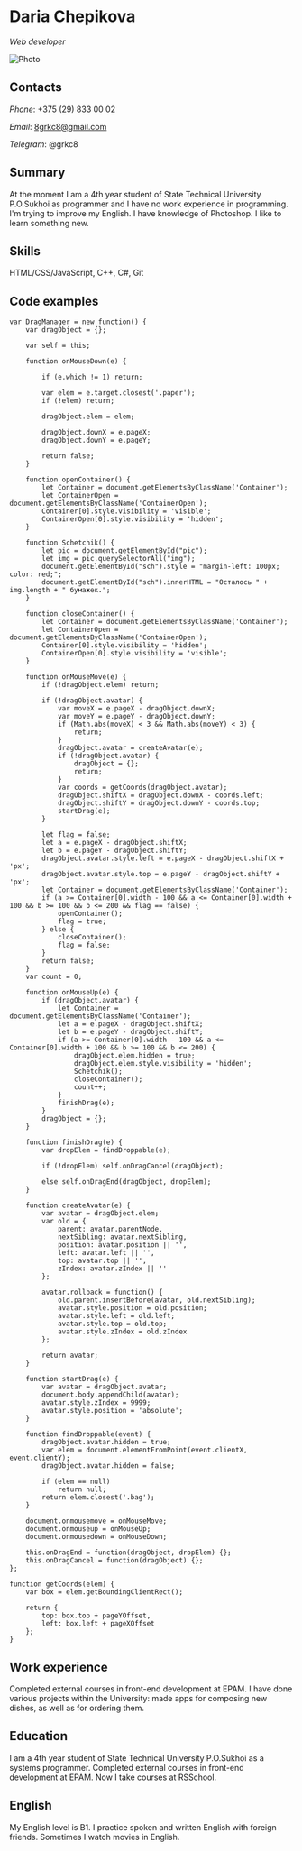# Daria Chepikova
*Web developer*

![Photo](https://d1bvpoagx8hqbg.cloudfront.net/259/3d6d384490bbc26ce03491a6893eeaf5.jpg)

## Contacts

*Phone*: +375 (29) 833 00 02

*Email*: 8grkc8@gmail.com

*Telegram*: @grkc8

## Summary
At the moment I am a 4th year student of State Technical University P.O.Sukhoi as programmer and I have no work experience in programming. I'm trying to improve my English. I have knowledge of Photoshop. I like to learn something new.

## Skills

HTML/CSS/JavaScript, C++, C#, Git

## Code examples

```
var DragManager = new function() {
    var dragObject = {};

    var self = this;

    function onMouseDown(e) {

        if (e.which != 1) return;

        var elem = e.target.closest('.paper');
        if (!elem) return;

        dragObject.elem = elem;

        dragObject.downX = e.pageX;
        dragObject.downY = e.pageY;

        return false;
    }

    function openContainer() {
        let Container = document.getElementsByClassName('Container');
        let ContainerOpen = document.getElementsByClassName('ContainerOpen');
        Container[0].style.visibility = 'visible';
        ContainerOpen[0].style.visibility = 'hidden';
    }

    function Schetchik() {
        let pic = document.getElementById("pic");
        let img = pic.querySelectorAll("img");
        document.getElementById("sch").style = "margin-left: 100px; color: red;";
        document.getElementById("sch").innerHTML = "Осталось " + img.length + " бумажек.";
    }

    function closeContainer() {
        let Container = document.getElementsByClassName('Container');
        let ContainerOpen = document.getElementsByClassName('ContainerOpen');
        Container[0].style.visibility = 'hidden';
        ContainerOpen[0].style.visibility = 'visible';
    }

    function onMouseMove(e) {
        if (!dragObject.elem) return;

        if (!dragObject.avatar) {
            var moveX = e.pageX - dragObject.downX;
            var moveY = e.pageY - dragObject.downY;
            if (Math.abs(moveX) < 3 && Math.abs(moveY) < 3) {
                return;
            }
            dragObject.avatar = createAvatar(e);
            if (!dragObject.avatar) {
                dragObject = {};
                return;
            }
            var coords = getCoords(dragObject.avatar);
            dragObject.shiftX = dragObject.downX - coords.left;
            dragObject.shiftY = dragObject.downY - coords.top;
            startDrag(e);
        }

        let flag = false;
        let a = e.pageX - dragObject.shiftX;
        let b = e.pageY - dragObject.shiftY;
        dragObject.avatar.style.left = e.pageX - dragObject.shiftX + 'px';
        dragObject.avatar.style.top = e.pageY - dragObject.shiftY + 'px';
        let Container = document.getElementsByClassName('Container');
        if (a >= Container[0].width - 100 && a <= Container[0].width + 100 && b >= 100 && b <= 200 && flag == false) {
            openContainer();
            flag = true;
        } else {
            closeContainer();
            flag = false;
        }
        return false;
    }
    var count = 0;

    function onMouseUp(e) {
        if (dragObject.avatar) {
            let Container = document.getElementsByClassName('Container');
            let a = e.pageX - dragObject.shiftX;
            let b = e.pageY - dragObject.shiftY;
            if (a >= Container[0].width - 100 && a <= Container[0].width + 100 && b >= 100 && b <= 200) {
                dragObject.elem.hidden = true;
                dragObject.elem.style.visibility = 'hidden';
                Schetchik();
                closeContainer();
                count++;
            }
            finishDrag(e);
        }
        dragObject = {};
    }

    function finishDrag(e) {
        var dropElem = findDroppable(e);

        if (!dropElem) self.onDragCancel(dragObject);

        else self.onDragEnd(dragObject, dropElem);
    }

    function createAvatar(e) {
        var avatar = dragObject.elem;
        var old = {
            parent: avatar.parentNode,
            nextSibling: avatar.nextSibling,
            position: avatar.position || '',
            left: avatar.left || '',
            top: avatar.top || '',
            zIndex: avatar.zIndex || ''
        };

        avatar.rollback = function() {
            old.parent.insertBefore(avatar, old.nextSibling);
            avatar.style.position = old.position;
            avatar.style.left = old.left;
            avatar.style.top = old.top;
            avatar.style.zIndex = old.zIndex
        };

        return avatar;
    }

    function startDrag(e) {
        var avatar = dragObject.avatar;
        document.body.appendChild(avatar);
        avatar.style.zIndex = 9999;
        avatar.style.position = 'absolute';
    }

    function findDroppable(event) {
        dragObject.avatar.hidden = true;
        var elem = document.elementFromPoint(event.clientX, event.clientY);
        dragObject.avatar.hidden = false;

        if (elem == null)
            return null;
        return elem.closest('.bag');
    }

    document.onmousemove = onMouseMove;
    document.onmouseup = onMouseUp;
    document.onmousedown = onMouseDown;

    this.onDragEnd = function(dragObject, dropElem) {};
    this.onDragCancel = function(dragObject) {};
};

function getCoords(elem) {
    var box = elem.getBoundingClientRect();

    return {
        top: box.top + pageYOffset,
        left: box.left + pageXOffset
    };
}
```

## Work experience

Completed external courses in front-end development at EPAM. I have done various projects within the University: made apps for composing new dishes, as well as for ordering them.

## Education

I am a 4th year student of State Technical University P.O.Sukhoi as a systems programmer. Completed external courses in front-end development at EPAM. Now I take courses at RSSchool.

## English

My English level is B1. I practice spoken and written English with foreign friends. Sometimes I watch movies in English.